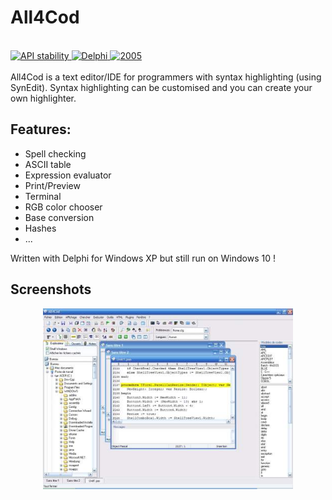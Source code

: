 # All4Cod
<br/>
<div>
  <!-- Stability -->
  <a href="https://nodejs.org/api/documentation.html#documentation_stability_index">
    <img src="https://img.shields.io/badge/stability-experimental-orange.svg?style=flat-square"
      alt="API stability" />
  </a>
  <!-- Standard -->
  <a href="https://img.shields.io/badge">
    <img src="https://img.shields.io/badge/Language-Delphi-brightgreen.svg"
      alt="Delphi" />
  </a>
  <!-- Standard -->
  <a href="https://img.shields.io/badge">
    <img src="https://img.shields.io/badge/Date-2005-red.svg"
      alt="2005" />
  </a>
</div>
<br/>
All4Cod is a text editor/IDE for programmers with syntax highlighting (using SynEdit).
Syntax highlighting can be customised and you can create your own highlighter.


## Features:

- Spell checking
- ASCII table
- Expression evaluator
- Print/Preview
- Terminal
- RGB color chooser
- Base conversion
- Hashes
- ...

Written with Delphi for Windows XP but still run on Windows 10 !


## Screenshots

<p align="center">
  <img alt="screenshot0" src="screenshot0.png" width="400"></td>
</p>
